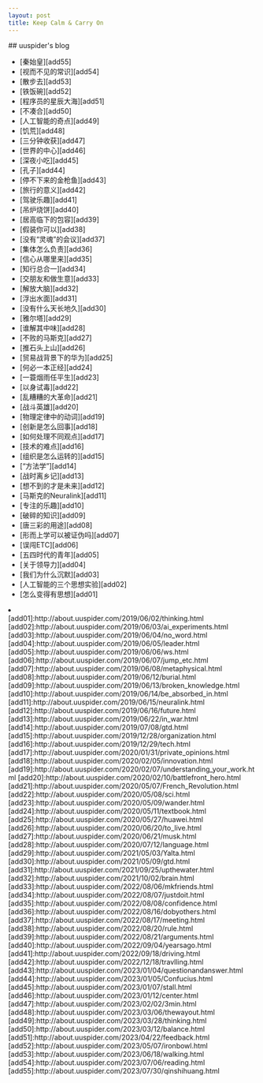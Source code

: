 ```yaml
---
layout: post
title: Keep Calm & Carry On
---
```

<link rel="stylesheet" href="/css/episode_index.css" />
## uuspider's blog

- [秦始皇][add55]
- [视而不见的常识][add54]
- [散步去][add53]
- [铁饭碗][add52]
- [程序员的星辰大海][add51]
- [不凑合][add50]
- [人工智能的奇点][add49]
- [饥荒][add48]
- [三分钟收获][add47]
- [世界的中心][add46]
- [深夜小吃][add45]
- [孔子][add44]
- [停不下来的金枪鱼][add43]
- [旅行的意义][add42]
- [驾驶乐趣][add41]
- [吊炉烧饼][add40]
- [居高临下的包容][add39]
- [假装你可以][add38]
- [没有“灵魂”的会议][add37]
- [集体怎么负责][add36]
- [信心从哪里来][add35]
- [知行总合一][add34]
- [交朋友和做生意][add33]
- [解放大脑][add32]
- [浮出水面][add31]
- [没有什么天长地久][add30]
- [雅尔塔][add29]
- [谁解其中味][add28]
- [不败的马斯克][add27]
- [推石头上山][add26]
- [贸易战背景下的华为][add25]
- [何必一本正经][add24]
- [一蓑烟雨任平生][add23]
- [以身试毒][add22]
- [乱糟糟的大革命][add21]
- [战斗英雄][add20]
- [物理定律中的动词][add19]
- [创新是怎么回事][add18]
- [如何处理不同观点][add17]
- [技术的难点][add16]
- [组织是怎么运转的][add15]
- [“方法学”][add14]
- [战时离乡记][add13]
- [想不到的才是未来][add12]
- [马斯克的Neuralink][add11]
- [专注的乐趣][add10]
- [破碎的知识][add09]
- [唐三彩的用途][add08]
- [形而上学可以被证伪吗][add07]
- [误闯ETC][add06]
- [五四时代的青年][add05]
- [关于领导力][add04]
- [我们为什么沉默][add03]
- [人工智能的三个思想实验][add02]
- [怎么变得有思想][add01]
<li></li>
[add01]:http://about.uuspider.com/2019/06/02/thinking.html
[add02]:http://about.uuspider.com/2019/06/03/ai_experiments.html
[add03]:http://about.uuspider.com/2019/06/04/no_word.html
[add04]:http://about.uuspider.com/2019/06/05/leader.html
[add05]:http://about.uuspider.com/2019/06/06/ws.html
[add06]:http://about.uuspider.com/2019/06/07/jump_etc.html
[add07]:http://about.uuspider.com/2019/06/08/metaphysical.html
[add08]:http://about.uuspider.com/2019/06/12/burial.html
[add09]:http://about.uuspider.com/2019/06/13/broken_knowledge.html
[add10]:http://about.uuspider.com/2019/06/14/be_absorbed_in.html
[add11]:http://about.uuspider.com/2019/06/15/neuralink.html
[add12]:http://about.uuspider.com/2019/06/16/future.html
[add13]:http://about.uuspider.com/2019/06/22/in_war.html
[add14]:http://about.uuspider.com/2019/07/08/gtd.html
[add15]:http://about.uuspider.com/2019/12/28/organization.html
[add16]:http://about.uuspider.com/2019/12/29/tech.html
[add17]:http://about.uuspider.com/2020/01/31/private_opinions.html
[add18]:http://about.uuspider.com/2020/02/05/innovation.html
[add19]:http://about.uuspider.com/2020/02/07/understanding_your_work.html
[add20]:http://about.uuspider.com/2020/02/10/battlefront_hero.html
[add21]:http://about.uuspider.com/2020/05/07/French_Revolution.html
[add22]:http://about.uuspider.com/2020/05/08/sci.html
[add23]:http://about.uuspider.com/2020/05/09/wander.html
[add24]:http://about.uuspider.com/2020/05/11/textbook.html
[add25]:http://about.uuspider.com/2020/05/27/huawei.html
[add26]:http://about.uuspider.com/2020/06/20/to_live.html
[add27]:http://about.uuspider.com/2020/06/21/musk.html
[add28]:http://about.uuspider.com/2020/07/12/language.html
[add29]:http://about.uuspider.com/2021/05/03/Yalta.html
[add30]:http://about.uuspider.com/2021/05/09/gtd.html
[add31]:http://about.uuspider.com/2021/09/25/upthewater.html
[add32]:http://about.uuspider.com/2021/10/02/brain.html
[add33]:http://about.uuspider.com/2022/08/06/mkfriends.html
[add34]:http://about.uuspider.com/2022/08/07/justdoit.html
[add35]:http://about.uuspider.com/2022/08/08/confidence.html
[add36]:http://about.uuspider.com/2022/08/16/dobyothers.html
[add37]:http://about.uuspider.com/2022/08/17/meeting.html
[add38]:http://about.uuspider.com/2022/08/20/rule.html
[add39]:http://about.uuspider.com/2022/08/21/arguments.html
[add40]:http://about.uuspider.com/2022/09/04/yearsago.html
[add41]:http://about.uuspider.com/2022/09/18/driving.html
[add42]:http://about.uuspider.com/2022/12/18/travlling.html
[add43]:http://about.uuspider.com/2023/01/04/questionandanswer.html
[add44]:http://about.uuspider.com/2023/01/05/Confucius.html
[add45]:http://about.uuspider.com/2023/01/07/stall.html
[add46]:http://about.uuspider.com/2023/01/12/center.html
[add47]:http://about.uuspider.com/2023/02/02/3min.html
[add48]:http://about.uuspider.com/2023/03/06/thewayout.html
[add49]:http://about.uuspider.com/2023/03/28/thinking.html
[add50]:http://about.uuspider.com/2023/03/12/balance.html
[add51]:http://about.uuspider.com/2023/04/22/feedback.html
[add52]:http://about.uuspider.com/2023/05/07/ironbowl.html
[add53]:http://about.uuspider.com/2023/06/18/walking.html
[add54]:http://about.uuspider.com/2023/07/06/reading.html
[add55]:http://about.uuspider.com/2023/07/30/qinshihuang.html
